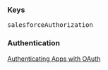 ### Keys

<pre>
salesforceAuthorization
</pre>

### Authentication

<a href="https://help.salesforce.com/HTViewHelpDoc?id=remoteaccess_authenticate.htm&language=en_US" target="_blank">Authenticating Apps with OAuth</a>
